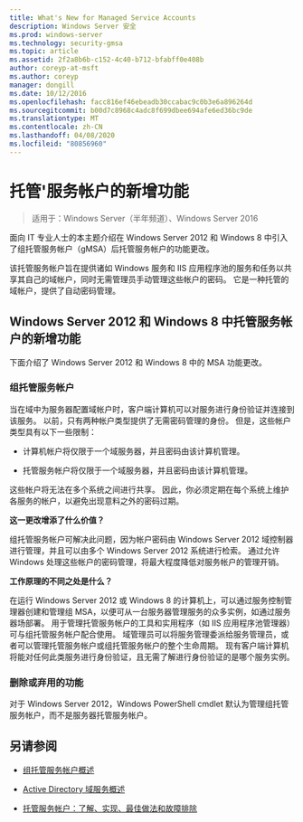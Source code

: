 ```yaml
---
title: What's New for Managed Service Accounts
description: Windows Server 安全
ms.prod: windows-server
ms.technology: security-gmsa
ms.topic: article
ms.assetid: 2f2a8b6b-c152-4c40-b712-bfabff0e408b
author: coreyp-at-msft
ms.author: coreyp
manager: dongill
ms.date: 10/12/2016
ms.openlocfilehash: facc816ef46ebeadb30ccabac9c0b3e6a896264d
ms.sourcegitcommit: b00d7c8968c4adc8f699dbee694afe6ed36bc9de
ms.translationtype: MT
ms.contentlocale: zh-CN
ms.lasthandoff: 04/08/2020
ms.locfileid: "80856960"
---
```

# <a name="what39s-new-for-managed-service-accounts"></a>托管&#39;服务帐户的新增功能

>适用于：Windows Server（半年频道）、Windows Server 2016

面向 IT 专业人士的本主题介绍在 Windows Server 2012 和 Windows 8 中引入了组托管服务帐户（gMSA）后托管服务帐户的功能更改。

该托管服务帐户旨在提供诸如 Windows 服务和 IIS 应用程序池的服务和任务以共享其自己的域帐户，同时无需管理员手动管理这些帐户的密码。 它是一种托管的域帐户，提供了自动密码管理。

## <a name="whats-new-for-managed-service-accounts-in-windows-server-2012-and-windows-8"></a><a name="versions"></a>Windows Server 2012 和 Windows 8 中托管服务帐户的新增功能
下面介绍了 Windows Server 2012 和 Windows 8 中的 MSA 功能更改。

### <a name="group-managed-service-accounts"></a>组托管服务帐户
当在域中为服务器配置域帐户时，客户端计算机可以对服务进行身份验证并连接到该服务。 以前，只有两种帐户类型提供了无需密码管理的身份。 但是，这些帐户类型具有以下一些限制：

-   计算机帐户将仅限于一个域服务器，并且密码由该计算机管理。

-   托管服务帐户将仅限于一个域服务器，并且密码由该计算机管理。

这些帐户将无法在多个系统之间进行共享。 因此，你必须定期在每个系统上维护各服务的帐户，以避免出现意料之外的密码过期。

**这一更改增添了什么价值？**

组托管服务帐户可解决此问题，因为帐户密码由 Windows Server 2012 域控制器进行管理，并且可以由多个 Windows Server 2012 系统进行检索。 通过允许 Windows 处理这些帐户的密码管理，将最大程度降低对服务帐户的管理开销。

**工作原理的不同之处是什么？**

在运行 Windows Server 2012 或 Windows 8 的计算机上，可以通过服务控制管理器创建和管理组 MSA，以便可从一台服务器管理服务的众多实例，如通过服务器场部署。 用于管理托管服务帐户的工具和实用程序（如 IIS 应用程序池管理器）可与组托管服务帐户配合使用。 域管理员可以将服务管理委派给服务管理员，或者可以管理托管服务帐户或组托管服务帐户的整个生命周期。 现有客户端计算机将能对任何此类服务进行身份验证，且无需了解进行身份验证的是哪个服务实例。

### <a name="removed-or-deprecated-functionality"></a><a name="interoperability"></a>删除或弃用的功能
对于 Windows Server 2012，Windows PowerShell cmdlet 默认为管理组托管服务帐户，而不是服务器托管服务帐户。

## <a name="see-also"></a>另请参阅

-   [组托管服务帐户概述](group-managed-service-accounts-overview.md)

-   [Active Directory 域服务概述](active-directory-domain-services-overview.md)

-   [托管服务帐户：了解、实现、最佳做法和故障排除](https://blogs.technet.com/b/askds/archive/20../managed-service-accounts-understanding-implementing-best-practices-and-troubleshooting.aspx)


